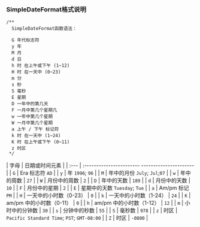 

### SimpleDateFormat格式说明

```
/**
  SimpleDateFormat函数语法：
 
  G 年代标志符
  y 年
  M 月
  d 日
  h 时 在上午或下午 (1~12)
  H 时 在一天中 (0~23)
  m 分
  s 秒
  S 毫秒
  E 星期
  D 一年中的第几天
  F 一月中第几个星期几
  w 一年中第几个星期
  W 一月中第几个星期
  a 上午 / 下午 标记符
  k 时 在一天中 (1~24)
  K 时 在上午或下午 (0~11)
  z 时区
 */
```

| 字母 | 日期或时间元素                                  |
| :--- | :----------------------- ---------------------- |
| `G`  | Era 标志符               `AD`                                  |
| `y`  | 年                       `1996`; `96`                          |
| `M`  | 年中的月份                `July`; `Jul`;`07`                    |
| `w`  | 年中的周数               | `27`                                 |
| `W`  | 月份中的周数             | `2`                                         |
| `D`  | 年中的天数               | `189`                                       |
| `d`  | 月份中的天数             | `10`                                        |
| `F`  | 月份中的星期             | `2`                                         |
| `E`  | 星期中的天数             `Tuesday`; `Tue`                            |
| `a`  | Am/pm 标记               `PM`                                        |
| `H`  | 一天中的小时数（0-23）   | `0`                                         |
| `k`  | 一天中的小时数（1-24）   | `24`                                        |
| `K`  | am/pm 中的小时数（0-11） | `0`                                         |
| `h`  | am/pm 中的小时数（1-12） | `12`                                        |
| `m`  | 小时中的分钟数           | `30`                                        |
| `s`  | 分钟中的秒数             | `55`                                        |
| `S`  | 毫秒数                   | `978`                                       |
| `z`  | 时区                     | `Pacific Standard Time`; `PST`; `GMT-08:00` |
| `Z`  | 时区                     | `-0800`                                     |